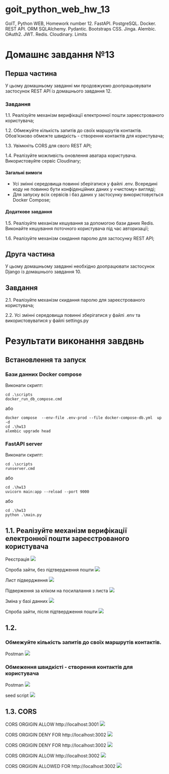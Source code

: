 # goit_python_web_hw_13
GoIT, Python WEB, Homework number 12. FastAPI. PostgreSQL. Docker. REST API. ORM SQLAlchemy. Pydantic. Bootstraps CSS. Jinga. Alembic. OAuth2. JWT. Redis. Cloudinary. Limits

# Домашнє завдання №13
## Перша частина

У цьому домашньому завданні ми продовжуємо доопрацьовувати застосунок REST API із домашнього завдання 12.

### Завдання

1.1. Реалізуйте механізм верифікації електронної пошти зареєстрованого користувача;

1.2. Обмежуйте кількість запитів до своїх маршрутів контактів. Обов’язково обмежте швидкість - створення контактів для користувача;

1.3. Увімкніть CORS для свого REST API;

1.4. Реалізуйте можливість оновлення аватара користувача. Використовуйте сервіс Cloudinary;


#### Загальні вимоги

- Усі змінні середовища повинні зберігатися у файлі .env. Всередині коду не повинно бути конфіденційних даних у «чистому» вигляді;
- Для запуску всіх сервісів і баз даних у застосунку використовується Docker Compose;

#### Додаткове завдання

1.5. Реалізуйте механізм кешування за допомогою бази даних Redis. Виконайте кешування поточного користувача під час авторизації;

1.6. Реалізуйте механізм скидання паролю для застосунку REST API;

## Друга частина

У цьому домашньому завданні необхідно доопрацювати застосунок Django із домашнього завдання 10.

## Завдання

2.1. Реалізуйте механізм скидання паролю для зареєстрованого користувача;

2.2. Усі змінні середовища повинні зберігатися у файлі .env та використовуватися у файлі settings.py




# Результати виконання завдвнь

## Встановлення та запуск
### Бази данних Docker compose
Виконати скрипт:
```
cd .\scripts
docker_run_db_compose.cmd
```
або
```
docker compose  --env-file .env-prod --file docker-compose-db.yml  up -d 
cd .\hw13
alembic upgrade head 
```

### FastAPI server
Виконати скрипт:
```
cd .\scripts
runserver.cmd
```
або
```
cd .\hw13
uvicorn main:app --reload --port 9000
```
або
```
cd .\hw13
python .\main.py
```

## 1.1. Реалізуйте механізм верифікації електронної пошти зареєстрованого користувача

Реєстрація
![](doc/auth-emailconf-01.png)

Спроба зайти, без підтвердження пошти
![](doc/auth-emailconf-05.png)

Лист підвердження
![](doc/auth-emailconf-02.png)

Підверження за кліком на посилалання з листа
![](doc/auth-emailconf-03.png)

Зміна у базі данних
![](doc/auth-emailconf-04.png)

Спроба зайти, після підтвердження пошти
![](doc/auth-emailconf-06.png)


## 1.2. 

### Обмежуйте кількість запитів до своїх маршрутів контактів. 
Postman 
![](doc/limit-contacts-01.png)

### Обмеження швидкісті - створення контактів для користувача
Postman 
![](doc/limit-create-02.png)

seed script
![](doc/limit-create-01.png)


## 1.3. CORS
CORS ORGIGIN ALLOW http://localhost:3001
![](doc/cors-03.png)

CORS ORGIGIN DENY FOR http://localhost:3002
![](doc/cors-01.png)

CORS ORGIGIN DENY FOR http://localhost:3002
![](doc/cors-02.png)

CORS ORGIGIN ALLOW http://localhost:3002
![](doc/cors-04.png)

CORS ORGIGIN ALLOWED FOR http://localhost:3002
![](doc/cors-05.png)


